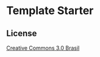 # Template Starter

## License

[Creative Commons 3.0 Brasil](https://creativecommons.org/licenses/by/3.0/br/legalcode)
